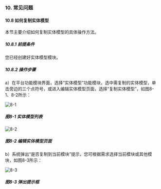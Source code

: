 ### 10. 常见问题

#### 10.8 如何复制实体模型

本节主要介绍如何复制实体模型的具体操作方法。

##### 10.8.1 前提条件

您已经创建好实体模型模块。

##### 10.8.2 操作步骤

a）在平台功能模块界面，选择“实体模型”功能模块，选中需复制的实体模型，单击旁边的三个点符号，或进入编辑实体模型页面，选择“复制实体模型”，如图8-1、8-2所示：

![8-1](https://www.feisuanyz.com/fsimage/zc-image/cz_13_2_1_1.png)

##### 图8-1 实体模型列表

![8-2](https://www.feisuanyz.com/fsimage/zc-image/cz_13_2_1_9.png)

##### 图8-2 编辑实体模型页面

b）系统弹出“是否复制到当前模块”提示，您可根据需求选择当前模块或其他模块，如图8-3所示：

![8-3](https://www.feisuanyz.com/fsimage/zc-image/cz_13_2_1_2.png)

##### 图8-3 弹出提示框
